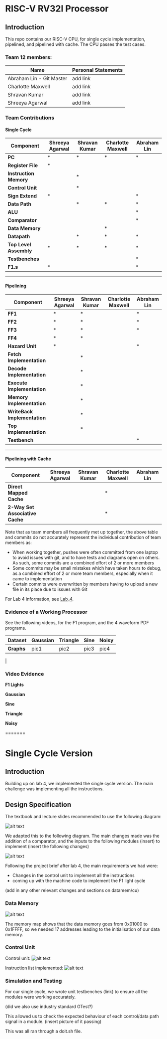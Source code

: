 # RISC-V RV32I Processor

## Introduction
This repo contains our RISC-V CPU, for single cycle implementation, pipelined, and pipelined with cache. The CPU passes the test cases.


### Team 12 members:

| Name   | Personal Statements |    
|------------|-----------------|
| Abraham Lin - Git Master | add link |      
| Charlotte Maxwell | add link|
| Shravan Kumar     |add link |
| Shreeya Agarwal   |add link |


### Team Contributions

#### Single Cycle
| Component               | Shreeya Agarwal | Shravan Kumar | Charlotte Maxwell | Abraham Lin |
|-------------------------|-----------------|---------------|-------------------|-------------|
| **PC**                  | *               | *             | *                 | *           |
| **Register File**       | *               |               |                   |             |
| **Instruction Memory**  |                 | *             |                   |             |
| **Control Unit**        |                 | *             |                   |             |
| **Sign Extend**         | *               |               |                   | *           |
| **Data Path**           |                 | *             | *                 | *           |
| **ALU**                 |                 |               |                   | *           |
| **Comparator**          |                 |               |                   | *           |
| **Data Memory**         |                 |               | *                 |             |
| **Datapath**            |                 | *             | *                 | *           |
| **Top Level Assembly**  | *               | *             | *                 | *           |
| **Testbenches**         |                 |               |                   | *           |
| **F1.s**                | *               |               |                   | *           |

---

#### Pipelining
| Component                     | Shreeya Agarwal | Shravan Kumar | Charlotte Maxwell | Abraham Lin |
|-------------------------      |-----------------|---------------|-------------------|-------------|
| **FF1**                       | *               | *             |                   | *           |
| **FF2**                       | *               | *             |                   | *           |
| **FF3**                       | *               | *             |                   | *           |
| **FF4**                       | *               | *             |                   |             |
| **Hazard Unit**               | *               |               |                   | *           |
| **Fetch Implementation**      |                 | *             |                   |             |
| **Decode Implementation**     |                 | *             |                   |             |
| **Execute Implementation**    |                 | *             |                   |             |
| **Memory Implementation**     |                 | *             |                   |             |
| **WriteBack Implementation**  |                 | *             |                   |             |
| **Top Implementation**        |                 | *             |                   |             |
| **Testbench**                 |                 |               |                   | *           |

---

#### Pipelining with Cache
| Component                       | Shreeya Agarwal | Shravan Kumar | Charlotte Maxwell | Abraham Lin |
|---------------------------------|-----------------|---------------|-------------------|-------------|
| **Direct Mapped Cache**         |                 |               | *                 |             |
| **2-Way Set Associative Cache** |                 |               | *                 |             |

Note that as team members all frequently met up together, the above table and commits do not accurately represent the individual contribution of team members as:

 - When working together, pushes were often committed from one laptop to avoid issues with git, and to have tests and diagrams open on others. As such, some commits are a combined effort of 2 or more members
- Some commits may be small mistakes which have taken hours to debug, as a combined effort of 2 or more team members, especially when it came to implementation
- Certain commits were overwritten by members having to upload a new file in its place due to issues with Git


For Lab 4 information, see [Lab_4](./Specifications//Lab_4.md).

### Evidence of a Working Processor

See the following videos, for the F1 program, and the 4 waveform PDF programs.

| Dataset        | Gaussian |  Triangle |  Sine | Noisy | 
|--------|------------|------------|------------|--------------|
| **Graphs**|  pic1         | pic2          | pic3          |pic4
| 

### Video Evidence

**F1 Lights**

**Gaussian**

**Sine**

**Triangle**

**Noisy**

=======


# Single Cycle Version

## Introduction

Building up on lab 4, we implemented the single cycle version. The main challenge was implementing all the instructions.

## Design Specification

The textbook and lecture slides recommended to use the following diagram: 

![alt text](images/image.png)

We adapted this to the following diagram. The main changes made was the addition of a comparator, and the inputs to the following modules (insert) to implement (insert the following changes)

![alt text](images/pipelinedesign.jpg)

Following the project brief after lab 4, the main requirements we had were:

 - Changes in the control unit to implement all the instructions
 - coming up with the machine code to implement the F1 light cycle

 (add in any other relevant changes and sections on datamem/cu)

 ### Data Memory

 ![alt text](images/image-1.png)

The memory map shows that the data memory goes from 0x01000 to 0x1FFFF, so we needed 17 addresses leading to the initialisation of our data memory.

 ### Control Unit

 Control unit:
 ![alt text](images/image-2.png)

Instruction list implemented:
 ![alt text](images/image-3.png)

 ### Simulation and Testing

 For our single cycle, we wrote unit testbenches (link) to ensure all the modules were working accurately.

 (did we also use industry standard GTest?)

 This allowed us to check the expected behaviour of each control/data path signal in a module. (insert picture of it passing)

 This was all ran through a doit.sh file.
